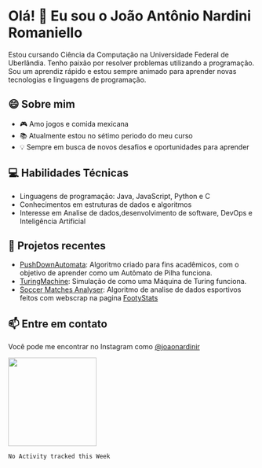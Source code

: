 # Olá! 👋 Eu sou o João Antônio Nardini Romaniello

Estou cursando Ciência da Computação na Universidade Federal de Uberlândia. Tenho paixão por resolver problemas utilizando a programação. Sou um aprendiz rápido e estou sempre animado para aprender novas tecnologias e linguagens de programação.

## 😄 Sobre mim 

- 🎮 Amo jogos e comida mexicana
- 📚 Atualmente estou no sétimo periodo do meu curso
- 💡 Sempre em busca de novos desafios e oportunidades para aprender

## 💻 Habilidades Técnicas

- Linguagens de programação: Java, JavaScript, Python e C
- Conhecimentos em estruturas de dados e algoritmos
- Interesse em Analise de dados,desenvolvimento de software, DevOps e Inteligência Artificial 

## 📂 Projetos recentes

- [PushDownAutomata](https://github.com/joaoromaniello/PushDownAutomata): Algoritmo criado para fins acadêmicos, com o objetivo de aprender como um Autômato de Pilha funciona.
- [TuringMachine](https://github.com/joaoromaniello/TuringMachine): Simulação de como uma Máquina de Turing funciona.
- [Soccer Matches Analyser](https://github.com/joaoromaniello/odds.git): Algoritmo de analise de dados esportivos feitos com webscrap na pagina [FootyStats](https://footystats.org/)

## 📫 Entre em contato

Você pode me encontrar no Instagram como [@joaonardinir](https://instagram.com/joaonardinir) 



<img height="180em" src="https://github-readme-stats.vercel.app/api?username=joaoromaniello&show_icons=true&hide_border=true&&count_private=true&include_all_commits=true" />

<!--START_SECTION:waka-->
```text
No Activity tracked this Week
```
<!--END_SECTION:waka-->


<!--
**joaoromaniello/joaoromaniello** is a ✨ _special_ ✨ repository because its `README.md` (this file) appears on your GitHub profile.

Here are some ideas to get you started:

- 🔭 I’m currently working on ...
- 🌱 I’m currently learning ...
- 👯 I’m looking to collaborate on ...
- 🤔 I’m looking for help with ...
- 💬 Ask me about ...
- 📫 How to reach me: ...
- 😄 Pronouns: ...
- ⚡ Fun fact: ...
-->
